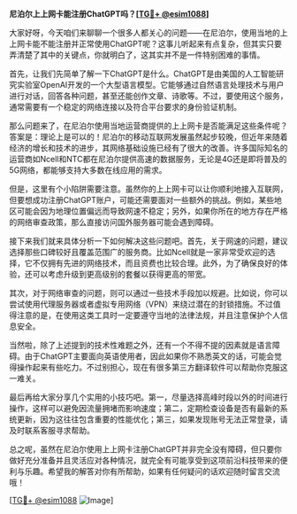 **尼泊尔上上网卡能注册ChatGPT吗？[[TG💪+ @esim1088](https://t.me/s/esim1088)]**

大家好呀，今天咱们来聊聊一个很多人都关心的问题——在尼泊尔，使用当地的上上网卡能不能注册并正常使用ChatGPT呢？这事儿听起来有点复杂，但其实只要弄清楚了其中的关键点，你就明白了，这其实并不是一件特别困难的事情。

首先，让我们先简单了解一下ChatGPT是什么。ChatGPT是由美国的人工智能研究实验室OpenAI开发的一个大型语言模型。它能够通过自然语言处理技术与用户进行对话，回答各种问题，甚至还能创作文章、诗歌等。不过，要使用这个服务，通常需要有一个稳定的网络连接以及符合平台要求的身份验证机制。

那么问题来了，在尼泊尔使用当地运营商提供的上上网卡是否能满足这些条件呢？答案是：理论上是可以的！尼泊尔的移动互联网发展虽然起步较晚，但近年来随着经济的增长和技术的进步，其网络基础设施已经有了很大的改善。许多国际知名的运营商如Ncell和NTC都在尼泊尔提供高速的数据服务，无论是4G还是即将普及的5G网络，都能够支持大多数在线应用的需求。

但是，这里有个小陷阱需要注意。虽然你的上上网卡可以让你顺利地接入互联网，但要想成功注册ChatGPT账户，可能还需要面对一些额外的挑战。例如，某些地区可能会因为地理位置偏远而导致网速不稳定；另外，如果你所在的地方存在严格的网络审查政策，那么直接访问国外服务器可能会遇到障碍。

接下来我们就来具体分析一下如何解决这些问题吧。首先，关于网速的问题，建议选择那些口碑较好且覆盖范围广的服务商。比如Ncell就是一家非常受欢迎的选择，它不仅拥有先进的网络技术，而且资费也比较合理。此外，为了确保良好的体验，还可以考虑升级到更高级别的套餐以获得更高的带宽。

其次，对于网络审查的问题，则可以通过一些技术手段加以规避。比如说，你可以尝试使用代理服务器或者虚拟专用网络（VPN）来绕过潜在的封锁措施。不过值得注意的是，在使用这类工具时一定要遵守当地的法律法规，并且注意保护个人信息安全。

当然啦，除了上述提到的技术性难题之外，还有一个不得不提的因素就是语言障碍。由于ChatGPT主要面向英语使用者，因此如果你不熟悉英文的话，可能会觉得操作起来有些吃力。不过别担心，现在有很多第三方翻译软件可以帮助你克服这一难关。

最后再给大家分享几个实用的小技巧吧。第一，尽量选择高峰时段以外的时间进行操作，这样可以避免因流量拥堵而影响速度；第二，定期检查设备是否有最新的系统更新，因为这往往包含重要的性能优化；第三，如果发现账号无法正常登录，请及时联系客服寻求帮助。

总之呢，虽然在尼泊尔使用上上网卡注册ChatGPT并非完全没有障碍，但只要你做好充分准备并且灵活应对各种情况，就完全有可能享受到这项前沿科技带来的便利与乐趣。希望我的解答对你有所帮助，如果有任何疑问的话欢迎随时留言交流哦！

[[TG💪+ @esim1088](https://t.me/s/esim1088) ![Image](https://i.postimg.cc/4NQfJmqS/Snipaste-2025-05-13-00-14-12.png)]